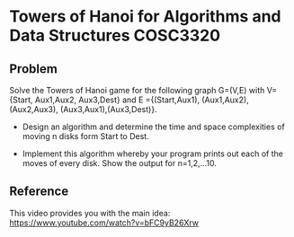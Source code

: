 # Towers of Hanoi for Algorithms and Data Structures COSC3320 

## Problem
Solve the Towers of Hanoi game for the following graph G=(V,E) with V={Start, Aux1,Aux2, Aux3,Dest} 
and E ={(Start,Aux1), (Aux1,Aux2), (Aux2,Aux3), (Aux3,Aux1),(Aux3,Dest)}.

* Design an algorithm and determine the time and space complexities of moving n disks form Start to Dest.

* Implement this algorithm whereby your program prints out each of the moves of every disk. Show the output for n=1,2,...10.

## Reference 
This video provides you with the main idea:
https://www.youtube.com/watch?v=bFC9yB26Xrw
